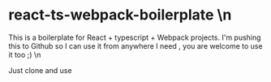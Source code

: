 # react-ts-webpack-boilerplate \n
This is a boilerplate for React + typescript + Webpack projects. I'm pushing this to Github so I can use it from anywhere I need , you are welcome to use it too ;) \n

Just clone and use
